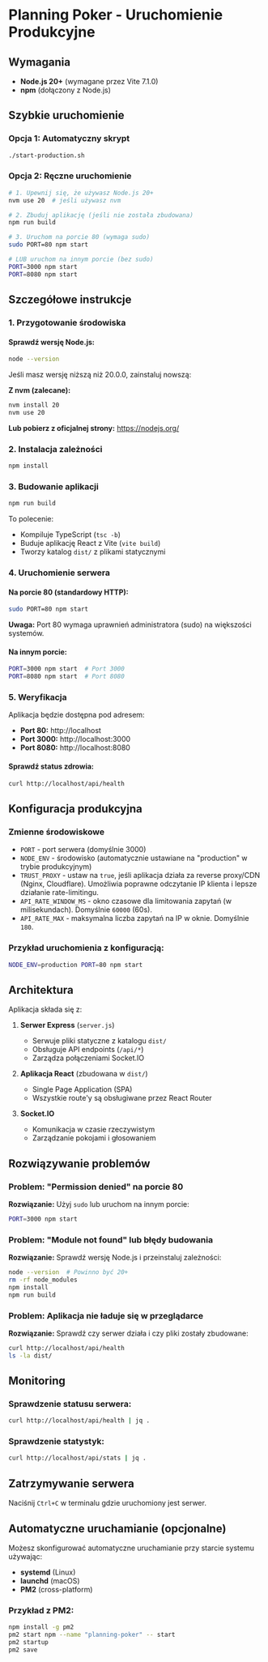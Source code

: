 # Planning Poker - Uruchomienie Produkcyjne

## Wymagania

- **Node.js 20+** (wymagane przez Vite 7.1.0)
- **npm** (dołączony z Node.js)

## Szybkie uruchomienie

### Opcja 1: Automatyczny skrypt
```bash
./start-production.sh
```

### Opcja 2: Ręczne uruchomienie
```bash
# 1. Upewnij się, że używasz Node.js 20+
nvm use 20  # jeśli używasz nvm

# 2. Zbuduj aplikację (jeśli nie została zbudowana)
npm run build

# 3. Uruchom na porcie 80 (wymaga sudo)
sudo PORT=80 npm start

# LUB uruchom na innym porcie (bez sudo)
PORT=3000 npm start
PORT=8080 npm start
```

## Szczegółowe instrukcje

### 1. Przygotowanie środowiska

#### Sprawdź wersję Node.js:
```bash
node --version
```

Jeśli masz wersję niższą niż 20.0.0, zainstaluj nowszą:

**Z nvm (zalecane):**
```bash
nvm install 20
nvm use 20
```

**Lub pobierz z oficjalnej strony:**
https://nodejs.org/

### 2. Instalacja zależności
```bash
npm install
```

### 3. Budowanie aplikacji
```bash
npm run build
```

To polecenie:
- Kompiluje TypeScript (`tsc -b`)
- Buduje aplikację React z Vite (`vite build`)
- Tworzy katalog `dist/` z plikami statycznymi

### 4. Uruchomienie serwera

#### Na porcie 80 (standardowy HTTP):
```bash
sudo PORT=80 npm start
```

**Uwaga:** Port 80 wymaga uprawnień administratora (sudo) na większości systemów.

#### Na innym porcie:
```bash
PORT=3000 npm start  # Port 3000
PORT=8080 npm start  # Port 8080
```

### 5. Weryfikacja

Aplikacja będzie dostępna pod adresem:
- **Port 80:** http://localhost
- **Port 3000:** http://localhost:3000
- **Port 8080:** http://localhost:8080

#### Sprawdź status zdrowia:
```bash
curl http://localhost/api/health
```

## Konfiguracja produkcyjna

### Zmienne środowiskowe

- `PORT` - port serwera (domyślnie 3000)
- `NODE_ENV` - środowisko (automatycznie ustawiane na "production" w trybie produkcyjnym)
- `TRUST_PROXY` - ustaw na `true`, jeśli aplikacja działa za reverse proxy/CDN (Nginx, Cloudflare). Umożliwia poprawne odczytanie IP klienta i lepsze działanie rate-limitingu.
- `API_RATE_WINDOW_MS` - okno czasowe dla limitowania zapytań (w milisekundach). Domyślnie `60000` (60s).
- `API_RATE_MAX` - maksymalna liczba zapytań na IP w oknie. Domyślnie `180`.

### Przykład uruchomienia z konfiguracją:
```bash
NODE_ENV=production PORT=80 npm start
```

## Architektura

Aplikacja składa się z:

1. **Serwer Express** (`server.js`)
   - Serwuje pliki statyczne z katalogu `dist/`
   - Obsługuje API endpoints (`/api/*`)
   - Zarządza połączeniami Socket.IO

2. **Aplikacja React** (zbudowana w `dist/`)
   - Single Page Application (SPA)
   - Wszystkie route'y są obsługiwane przez React Router

3. **Socket.IO**
   - Komunikacja w czasie rzeczywistym
   - Zarządzanie pokojami i głosowaniem

## Rozwiązywanie problemów

### Problem: "Permission denied" na porcie 80
**Rozwiązanie:** Użyj `sudo` lub uruchom na innym porcie:
```bash
PORT=3000 npm start
```

### Problem: "Module not found" lub błędy budowania
**Rozwiązanie:** Sprawdź wersję Node.js i przeinstaluj zależności:
```bash
node --version  # Powinno być 20+
rm -rf node_modules
npm install
npm run build
```

### Problem: Aplikacja nie ładuje się w przeglądarce
**Rozwiązanie:** Sprawdź czy serwer działa i czy pliki zostały zbudowane:
```bash
curl http://localhost/api/health
ls -la dist/
```

## Monitoring

### Sprawdzenie statusu serwera:
```bash
curl http://localhost/api/health | jq .
```

### Sprawdzenie statystyk:
```bash
curl http://localhost/api/stats | jq .
```

## Zatrzymywanie serwera

Naciśnij `Ctrl+C` w terminalu gdzie uruchomiony jest serwer.

## Automatyczne uruchamianie (opcjonalne)

Możesz skonfigurować automatyczne uruchamianie przy starcie systemu używając:
- **systemd** (Linux)
- **launchd** (macOS)
- **PM2** (cross-platform)

### Przykład z PM2:
```bash
npm install -g pm2
pm2 start npm --name "planning-poker" -- start
pm2 startup
pm2 save
```